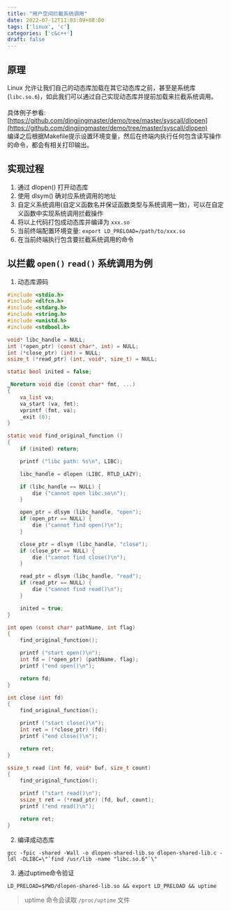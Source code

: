 ```yaml
---
title: "用户空间拦截系统调用"
date: 2022-07-12T11:03:09+08:00
tags: ['linux', 'c']
categories: ['c&c++']
draft: false
---
```


## 原理

Linux 允许让我们自己的动态库加载在其它动态库之前，甚至是系统库(`libc.so.6`)，如此我们可以通过自己实现动态库并提前加载来拦截系统调用。<br/><br/>
具体例子参看: [https://github.com/dingjingmaster/demo/tree/master/syscall/dlopen](https://github.com/dingjingmaster/demo/tree/master/syscall/dlopen)<br/>
编译之后根据Makefile提示设置环境变量，然后在终端内执行任何包含读写操作的命令，都会有相关打印输出。

## 实现过程
1. 通过 dlopen() 打开动态库
2. 使用 dlsym() 确对应系统调用的地址
3. 自定义系统调用(自定义函数名并保证函数类型与系统调用一致)，可以在自定义函数中实现系统调用拦截操作
4. 将以上代码打包成动态库并编译为 `xxx.so`
5. 当前终端配置环境变量: `export LD_PRELOAD=/path/to/xxx.so`
6. 在当前终端执行包含要拦截系统调用的命令

## 以拦截 `open()` `read()` 系统调用为例

1. 动态库源码
```c
#include <stdio.h>
#include <dlfcn.h>
#include <stdarg.h>
#include <string.h>
#include <unistd.h>
#include <stdbool.h>

void* libc_handle = NULL;
int (*open_ptr) (const char*, int) = NULL;
int (*close_ptr) (int) = NULL;
ssize_t (*read_ptr) (int, void*, size_t) = NULL;

static bool inited = false;

_Noreturn void die (const char* fmt, ...)
{
    va_list va;
    va_start (va, fmt);
    vprintf (fmt, va);
    _exit (0);
}

static void find_original_function ()
{
    if (inited) return;

    printf ("libc path: %s\n", LIBC);

    libc_handle = dlopen (LIBC, RTLD_LAZY);

    if (libc_handle == NULL) {
        die ("cannot open libc.so\n");
    }

    open_ptr = dlsym (libc_handle, "open");
    if (open_ptr == NULL) {
        die ("cannot find open()\n");
    }

    close_ptr = dlsym (libc_handle, "close");
    if (close_ptr == NULL) {
        die ("cannot find close()\n");
    }

    read_ptr = dlsym (libc_handle, "read");
    if (read_ptr == NULL) {
        die ("cannot find read()\n");
    }

    inited = true;
}

int open (const char* pathName, int flag)
{
    find_original_function();

    printf ("start open()\n");
    int fd = (*open_ptr) (pathName, flag);
    printf ("end open()\n");

    return fd;
}

int close (int fd)
{
    find_original_function();

    printf ("start close()\n");
    int ret = (*close_ptr) (fd);
    printf ("end close()\n");

    return ret;
}

ssize_t read (int fd, void* buf, size_t count)
{
    find_original_function();

    printf ("start read()\n");
    ssize_t ret = (*read_ptr) (fd, buf, count);
    printf ("end read()\n");

    return ret;
}
```
2. 编译成动态库
```shell
gcc -fpic -shared -Wall -o dlopen-shared-lib.so dlopen-shared-lib.c -ldl -DLIBC=\"`find /usr/lib -name "libc.so.6"`\"
```

3. 通过uptime命令验证
```shell
LD_PRELOAD=$PWD/dlopen-shared-lib.so && export LD_PRELOAD && uptime
```

> uptime 命令会读取 `/proc/uptime` 文件
